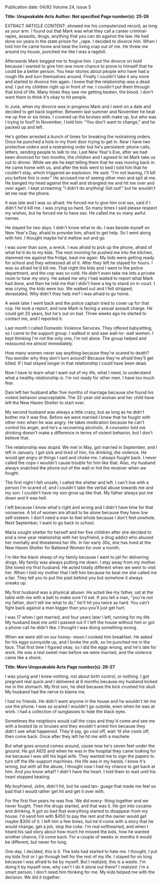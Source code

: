 Publication date: 04/92
Volume 24, Issue 5

**Title: Unspeakable Acts**
**Author:  Not specified**
**Page number(s): 25-26**

EXTRACT ARTICLE CONTENT:
showed me his computerized record, 
as long as your arm. I found out that 
Mark was what they call a career criminal-
rapes, assaults, drugs, anything 
that you can do against the law. He 
had done six years in the state prison 
for _rape. I decided to divorce him. 
When I told him he came home and 
beat the living crap out of me. He 
threw me around my house, punched 
me like I was a ragdoll. 

Afterwards Mark begged me to 
forgive him. I put the divorce on hold 
because I wanted to give him one 
more chance to prove to himself that 
he could be a better person. You hear 
stories about people who have had a 
rough life and turn themselves around. 
Finally I couldn't take it any more 
and started to divorce him again. I 
knew that the relationship was a dead 
end. I put my children right up in 
front of me. I couldn't put them 
through that kind of life. Many times 
they saw me getting beaten, the blood. 
I don't want them to think it's okay to 
hit people. 

In June, when my divorce was in 
progress Mark and I went on a date 
and decided to get back together. 
Between last summer and November 
he beat me up five or six times. I covered 
up the bruises with make up, but 
who was I trying to fool? In 
November, I told him: "You don't 
want to change," and he packed up 
and left. 

He's gotten arrested a bunch of 
times for breaking the restraining 
orders. Once he punched a hole in my 
front door trying to get in. Now I have 
two protective orders and a restraining 
order but he's persistent: phone calls, 
letters, sending people to talk to me. 
Last New Year's Eve, after we had 
been divorced for two months, the 
children and I agreed to let Mark take 
us out to dinner. While we ate he kept 
telling them that he was moving back 
in. He came home with us, and after 
the kids went to bed I told him that he 
couldn't stay, which triggered an explosion. He said: "I'm not leaving, I'll kill 
you before this is over." He accused me 
of seeing other men and spit at me. He 
banged my head against the wall and 
strangled me and hit me over and over 
again. I kept screaming "I didn't do 
anything! Get out!" but he wouldn't let 
me near the phone. 

It was late and I was so afraid. He 
forced me to give him oral sex, said if I 
didn't he'd kill me. I was crying so 
hard. So many times I said please 
respect my wishes, but he forced me to 
have sex. He called me so many awful 
names. 

He stayed for two days. I didn't 
know what to do. I was beside myself 
on New Year's Day, afraid to provoke 
him, afraid to get help. So I went 
along with him. I thought maybe he'd 
mellow out and go. 

I was sorer than sore, a wreck. I 
was afraid to pick up the phone, afraid 
of what he'd do to my kids. The next 
morning he pushed me into the 
kitchen, slammed me against the 
fridge, beat me again. My kids were 
getting ready for school and they witnessed all of it. After they left he stayed 
for hours. I was so afraid he'd kill me. 
That night the kids and I went to 
the police department, and the cop 
was so cold. He didn't even take me 
into a private room to hear my story. 
He asked me why I had waited to 
report what Mark had done, and then 
he told me that I didn't have a leg to 
stand on in court. I was crying, the 
kids were too. We walked out and I 
felt stripped, devastated. Why didn't 
they help me? I was afraid to go home. 

A week later I went back and the 
police captain tried to cover up for 
that cop. He took a report, and now 
Mark is facing a sexual assault charge. 
He could get 20 years, but he's out on 
bail. Three weeks ago he started to 
contact me, and I reported it. 

Last month I called Domestic 
Violence Services. They offered 
babysitting, so I came to the support 
group. I walked in and saw wall-to-
wall women. I kept thinking I'm not 
the only one, I'm not alone. The 
group helped and reassured me almost 
immediately. 

How many women never say anything 
because they're scared to death? 
You wonder why they don't turn 
around? Because they're afraid they'll 
get killed. If I had stayed longer in that 
relationship I could have been dead. 

Now I have to learn what I want 
out of my life, what I need, to understand what a healthy relationship is. 
I'm not ready for other men. I have 
too much fear. 

Dani left her husband after five months 
of marriage because she found 
his violent behavior unacceptable. The 
32-year-old woman and her child have 
left the New Haven Shelter to start over. 


My second husband was 
always a little crazy, but as 
long as he didn't bother me 
it was fine. Before we were married I 
knew that he fought with other men 
when he was angry. He takes medication 
because he can't control his anger, 
and he's a recovering alcoholic. A 
counselor told me drinking doesn't 
make a difference in terms of violent 
behavior, but I don't believe that. 

The relationship was stupid. We 
met in May, got married in September, 
and I left in January. I got sick and 
tired of him, his drinking, the violence. 
He would get angry at things I said and 
choke me. I always fought back. 
I never called the cops-I 
wouldn't cause trouble for him like 
that. Also, my husband always 
snatched the phone out of the wall or 
hid the receiver when we fought. 

The first night I felt unsafe, I 
called the shelter and left. I can't live 
with a person I'm scared of, and I 
couldn't take the verbal abuse towards 
me and my son. I couldn't have my 
son grow up like that. My father 
always put me down and it was hell. 

I left because I know what's right 
and wrong and I didn't have time for 
that nonsense. A lot of women are 
afraid to be alone because they have 
low self-esteem. I don't need a man to 
feel whole because I don't feel unwhole. Next September, I want to go 
back to school. 

Maria sought shelter for herself and 
her five children after she decided to end 
a nine-year relationship with her 
boyfriend, a drug addict who abused her 
mentally and threatened her life. In her 
early 30s, she has lived at the New 
Haven Shelter for Battered Women for 
over a month. 

I'm like the black sheep of my family 
because I went to jail for delivering 
drugs. My family was always 
putting me down. I stay away from my 
mother. She loved my first husband. 
He acted totally different when we 
went to visit her. When I told my 
mother that I left him because he beat 
me she called me a liar. They tell you 
to put the past behind you but somehow it 
always sneaks up. 

My first husband was a physical 
abuser. He acted like my father, sat at 
the table with me with a belt to make 
sure I'd eat. If you tell a man, "you're 
not my father, don't tell me what to 
do," he'll hit you twice as hard. You 
can't fight back against a man bigger 
than you-you'll just get hurt. 

I was 17 when I got married, and 
four years later I left, running for my 
life. My husband beat me until I 
passed out if I left the house without 
him or got a phone call he didn't like. I 
thought I was doing something wrong. 

When we were still on our honey-
moon I cooked him breakfast. He 
asked for his eggs sunnyside up, and I 
broke the yolk, so he punched me in 
the face. That first time I figured okay, 
so I did the eggs wrong, and he's late 
for work. He was a real sweet man 
before we were married, and the violence came like a shock. 


**Title:  More Unspeakable Acts**
**Page number(s): 26-27**

I was young and I knew nothing, 
not about birth control, or nothing. I 
got pregnant real quick and I delivered 
at 6 months because my husband kicked 
me in the stomach. My 
first son, he died because the kick 
crushed his skull. My husband had 
the nerve to blame me. 

I had no friends. He didn't want 
anyone in the house and he wouldn't 
let me use the phone. I was so scared I 
wouldn't go outside, even when he was 
at work. I had a collection of sunglasses 
to hide the black eyes. 

Sometimes the neighbors would 
call the cops and they'd come and see 
me with a busted lip or bruises and 
they wouldn't arrest him because they 
didn't see what happened. They'd say, 
go cool off, wait 'til she cools off, then 
come back. Once after they left he hit 
me with a machete. 

But what goes around comes 
around, cause now he's seven feet 
under the ground. He got AIDS and 
when he was in the hospital they came 
looking for me because I was still his 
legal wife. They wanted me to sign the 
papers to turn off the life-support 
machines. His life was in my hands. I 
know it's wrong, but with all the 
abuse, I thought now I had my chance 
to get back at him. And 
you know what? I didn't 
have the heart. I told them 
to wait until his heart 
stopped beating. 

My boyfriend, John, 
didn't hit, but he used lan-
guage that made me feel so 
bad that I would rather get 
hit and get it over with. 

For the first five years 
he was fine. We did every-
thing together and we 
never fought. Then the 
drugs started, and that was 
it. He got into cocaine and 
drinking. It got so bad that 
everything started to disappear from my house. I'd 
send him with $450 to pay 
the rent and the owner 
would get maybe $300 of 
it. I left him a few times, 
but he'd come with a story 
that he would change, get 
a job, stop the coke. I'm 
real softhearted, and when 
I heard his sad story about how much 
he missed the kids, how he wanted 
another chance, I'd come back. For a 
couple of weeks or months it would be 
different, but never for long. 

One day, I decided, this is it. The 
kids had started to hate me. I thought, 
I put my kids first or I go through hell 
for the rest of my life. I stayed for so 
long because I was afraid to be by 
myself. But I realized, this is a waste. 
I'm doing it by myself now, why can't I 
do it alone out there? I realized: I'm a 
smart person, I don't need him thinking 
for me. My kids helped me with 
the decision. We did it together.